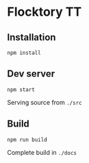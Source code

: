 # Flocktory TT

## Installation

`npm install`

## Dev server

`npm start`

Serving source from ```./src```

## Build

`npm run build`

Complete build in ```./docs```
